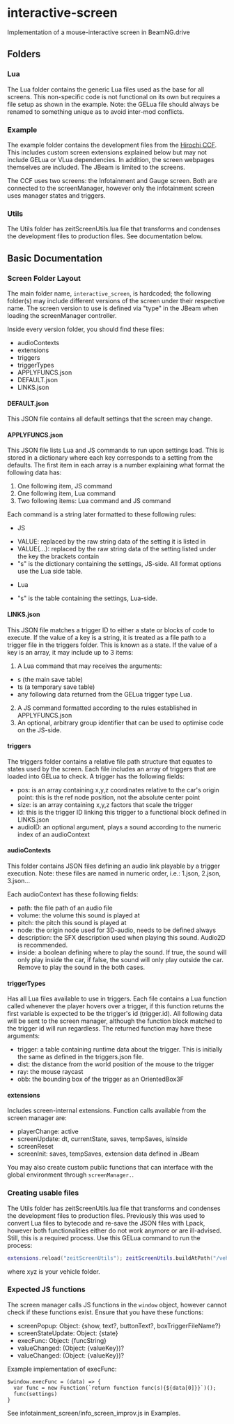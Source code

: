 # interactive-screen
Implementation of a mouse-interactive screen in BeamNG.drive

## Folders
### Lua
The Lua folder contains the generic Lua files used as the base for all screens.
This non-specific code is not functional on its own but requires a file setup as shown in the example.
Note: the GELua file should always be renamed to something unique as to avoid inter-mod conflicts.

### Example
The example folder contains the development files from the [Hirochi CCF](https://www.beamng.com/resources/2020-hirochi-ccf.29318/).
This includes custom screen extensions explained below but may not include GELua or VLua dependencies. In addition, the screen webpages themselves are included.
The JBeam is limited to the screens.

The CCF uses two screens: the Infotainment and Gauge screen. Both are connected to the screenManager, however only the infotainment screen uses manager states and triggers.

### Utils
The Utils folder has zeitScreenUtils.lua file that transforms and condenses the development files to production files.
See documentation below.

## Basic Documentation
### Screen Folder Layout
The main folder name, `interactive_screen`, is hardcoded; the following folder(s) may include different versions of the screen under their respective name.
The screen version to use is defined via "type" in the JBeam when loading the screenManager controller.

Inside every version folder, you should find these files:
- audioContexts
- extensions
- triggers
- triggerTypes
- APPLYFUNCS.json
- DEFAULT.json
- LINKS.json

#### DEFAULT.json
This JSON file contains all default settings that the screen may change.

#### APPLYFUNCS.json
This JSON file lists Lua and JS commands to run upon settings load. This is stored in a dictionary where each key corresponds to a setting from the defaults.
The first item in each array is a number explaining what format the following data has:
1. One following item, JS command
2. One following item, Lua command
3. Two following items: Lua command and JS command

Each command is a string later formatted to these following rules:

- JS
* VALUE: replaced by the raw string data of the setting it is listed in
* VALUE{...}: replaced by the raw string data of the setting listed under the key the brackets contain
* "s" is the dictionary containing the settings, JS-side. All format options use the Lua side table.

- Lua
* "s" is the table containing the settings, Lua-side.

#### LINKS.json
This JSON file matches a trigger ID to either a state or blocks of code to execute.
If the value of a key is a string, it is treated as a file path to a trigger file in the triggers folder. This is known as a state.
If the value of a key is an array, it may include up to 3 items:

1. A Lua command that may receives the arguments:
- s (the main save table)
- ts (a temporary save table)
- any following data returned from the GELua trigger type Lua.
2. A JS command formatted according to the rules established in APPLYFUNCS.json
3. An optional, arbitrary group identifier that can be used to optimise code on the JS-side.

#### triggers
The triggers folder contains a relative file path structure that equates to states used by the screen. Each file includes an array of triggers that are loaded into GELua to check.
A trigger has the following fields:

- pos: is an array containing x,y,z coordinates relative to the car's origin point: this is the ref node position, not the absolute center point
- size: is an array containing x,y,z factors that scale the trigger
- id: this is the trigger ID linking this trigger to a functional block defined in LINKS.json
- audioID: an optional argument, plays a sound according to the numeric index of an audioContext

#### audioContexts
This folder contains JSON files defining an audio link playable by a trigger execution.
Note: these files are named in numeric order, i.e.: 1.json, 2.json, 3.json...

Each audioContext has these following fields:

- path: the file path of an audio file
- volume: the volume this sound is played at
- pitch: the pitch this sound is played at
- node: the origin node used for 3D-audio, needs to be defined always
- description: the SFX description used when playing this sound. Audio2D is recommended.
- inside: a boolean defining where to play the sound. If true, the sound will only play inside the car, if false, the sound will only play outside the car. Remove to play the sound in the both cases.

#### triggerTypes
Has all Lua files available to use in triggers.
Each file contains a Lua function called whenever the player hovers over a trigger, if this function returns the first variable is expected to be the trigger's id (trigger.id).
All following data will be sent to the screen manager, although the function block matched to the trigger id will run regardless.
The returned function may have these arguments:
- trigger: a table containing runtime data about the trigger. This is initially the same as defined in the triggers.json file.
- dist: the distance from the world position of the mouse to the trigger
- ray: the mouse raycast
- obb: the bounding box of the trigger as an OrientedBox3F

#### extensions
Includes screen-internal extensions. Function calls available from the screen manager are:
- playerChange: active
- screenUpdate: dt, currentState, saves, tempSaves, isInside
- screenReset
- screenInit: saves, tempSaves, extension data defined in JBeam

You may also create custom public functions that can interface with the global environment through `screenManager.`.

### Creating usable files
The Utils folder has zeitScreenUtils.lua file that transforms and condenses the development files to production files.
Previously this was used to convert Lua files to bytecode and re-save the JSON files with Lpack, however both functionalities either do not work anymore or are ill-advised.
Still, this is a required process. Use this GELua command to run the process:
```lua
extensions.reload("zeitScreenUtils"); zeitScreenUtils.buildAtPath("/vehicles/xyz/interactive_screen")
```
where xyz is your vehicle folder.

### Expected JS functions
The screen manager calls JS functions in the `window` object, however cannot check if these functions exist. Ensure that you have these functions:
- screenPopup: Object: {show, text?, buttonText?, boxTriggerFileName?}
- screenStateUpdate: Object: {state}
- execFunc: Object: {funcString}
- valueChanged: (Object: {valueKey})?
- valueChanged: (Object: {valueKey})?

Example implementation of execFunc:
```JS
$window.execFunc = (data) => {
  var func = new Function(`return function func(s){${data[0]}}`)();
  func(settings)
}
```

See infotainment_screen/info_screen_improv.js in Examples.
